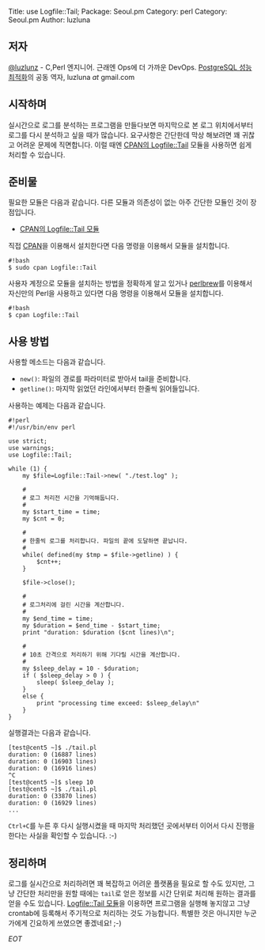 Title:    use Logfile::Tail;
Package:  Seoul.pm
Category: perl
Category: Seoul.pm
Author:   luzluna

저자
-----

[@luzlunz][twitter-luzluna] - C,Perl 엔지니어. 근래엔 Ops에 더 가까운 DevOps.
[PostgreSQL 성능 최적화][yes24-14061821]의 공동 역자, luzluna _at_ gmail.com


시작하며
---------

실시간으로 로그를 분석하는 프로그램을 만들다보면 마지막으로 본
로그 위치에서부터 로그를 다시 분석하고 싶을 때가 많습니다.
요구사항은 간단한데 막상 해보려면 꽤 귀찮고 어려운 문제에 직면합니다.
이럴 때엔 [CPAN의 Logfile::Tail][cpan-logfile-tail] 모듈을 사용하면
쉽게 처리할 수 있습니다.


준비물
-------

필요한 모듈은 다음과 같습니다.
다른 모듈과 의존성이 없는 아주 간단한 모듈인 것이 장점입니다.

- [CPAN의 Logfile::Tail 모듈][cpan-logfile-tail]

직접 [CPAN][cpan]을 이용해서 설치한다면 다음 명령을 이용해서 모듈을 설치합니다.

    #!bash
    $ sudo cpan Logfile::Tail

사용자 계정으로 모듈을 설치하는 방법을 정확하게 알고 있거나
[perlbrew][home-perlbrew]를 이용해서 자신만의 Perl을 사용하고 있다면
다음 명령을 이용해서 모듈을 설치합니다.

    #!bash
    $ cpan Logfile::Tail


사용 방법
----------

사용할 메소드는 다음과 같습니다.

 * `new()`: 파일의 경로를 파라미터로 받아서 tail을 준비합니다.
 * `getline()`: 마지막 읽었던 라인에서부터 한줄씩 읽어들입니다.

사용하는 예제는 다음과 같습니다.

    #!perl
    #!/usr/bin/env perl
    
    use strict;
    use warnings;
    use Logfile::Tail;
    
    while (1) {
        my $file=Logfile::Tail->new( "./test.log" );
    
        #
        # 로그 처리전 시간을 기억해둡니다.
        # 
        my $start_time = time;
        my $cnt = 0;
    
        #
        # 한줄씩 로그를 처리합니다. 파일의 끝에 도달하면 끝납니다.
        # 
        while( defined(my $tmp = $file->getline) ) {
            $cnt++;
        }
    
        $file->close();
    
        #
        # 로그처리에 걸린 시간을 계산합니다.
        # 
        my $end_time = time;
        my $duration = $end_time - $start_time;
        print "duration: $duration ($cnt lines)\n";
    
        #
        # 10초 간격으로 처리하기 위해 기다릴 시간을 계산합니다.
        # 
        my $sleep_delay = 10 - $duration;
        if ( $sleep_delay > 0 ) {
            sleep( $sleep_delay );
        }
        else {
            print "processing time exceed: $sleep_delay\n"
        }
    }


실행결과는 다음과 같습니다.

    [test@cent5 ~]$ ./tail.pl 
    duration: 0 (16887 lines)
    duration: 0 (16903 lines)
    duration: 0 (16916 lines)
    ^C
    [test@cent5 ~]$ sleep 10
    [test@cent5 ~]$ ./tail.pl 
    duration: 0 (33870 lines)
    duration: 0 (16929 lines)
    ...

`Ctrl+C`를 누른 후 다시 실행시켰을 때 마지막 처리했던 곳에서부터
이어서 다시 진행을 한다는 사실을 확인할 수 있습니다. :-)


정리하며
---------

로그를 실시간으로 처리하려면 꽤 복잡하고 어려운 플랫폼을
필요로 할 수도 있지만, 그냥 간단한 처리만을 원할 때에는
`tail`로 얻은 정보를 시간 단위로 처리해 원하는 결과를 얻을 수도 있습니다.
[Logfile::Tail 모듈][cpan-logfile-tail]을 이용하면 프로그램을 실행해 놓지않고
그냥 crontab에 등록해서 주기적으로 처리하는 것도 가능합니다.
특별한 것은 아니지만 누군가에게 긴요하게 쓰였으면 좋겠네요! ;-)


_EOT_

[cpan-logfile-tail]:    https://metacpan.org/module/Logfile::Tail
[cpan]:                 http://www.cpan.org/
[home-perlbrew]:        http://perlbrew.pl/
[twitter-luzluna]:      https://twitter.com/luzluna
[yes24-14061821]:       http://www.yes24.com/24/goods/14061821
